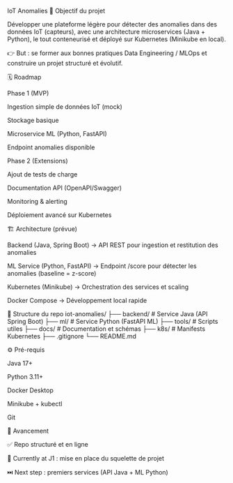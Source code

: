IoT Anomalies
🚀 Objectif du projet

Développer une plateforme légère pour détecter des anomalies dans des données IoT (capteurs), avec une architecture microservices (Java + Python), le tout conteneurisé et déployé sur Kubernetes (Minikube en local).

👉 But : se former aux bonnes pratiques Data Engineering / MLOps et construire un projet structuré et évolutif.

🗓️ Roadmap

Phase 1 (MVP)

Ingestion simple de données IoT (mock)

Stockage basique

Microservice ML (Python, FastAPI)

Endpoint anomalies disponible

Phase 2 (Extensions)

Ajout de tests de charge

Documentation API (OpenAPI/Swagger)

Monitoring & alerting

Déploiement avancé sur Kubernetes

🏗️ Architecture (prévue)

Backend (Java, Spring Boot) → API REST pour ingestion et restitution des anomalies

ML Service (Python, FastAPI) → Endpoint /score pour détecter les anomalies (baseline = z-score)

Kubernetes (Minikube) → Orchestration des services et scaling

Docker Compose → Développement local rapide

📂 Structure du repo
iot-anomalies/
├── backend/        # Service Java (API Spring Boot)
├── ml/             # Service Python (FastAPI ML)
├── tools/          # Scripts utiles
├── docs/           # Documentation et schémas
├── k8s/            # Manifests Kubernetes
├── .gitignore
└── README.md

⚙️ Pré-requis

Java 17+

Python 3.11+

Docker Desktop

Minikube + kubectl

Git

📌 Avancement

✅ Repo structuré et en ligne

🔄 Currently at J1 : mise en place du squelette de projet

⏭️ Next step : premiers services (API Java + ML Python)

